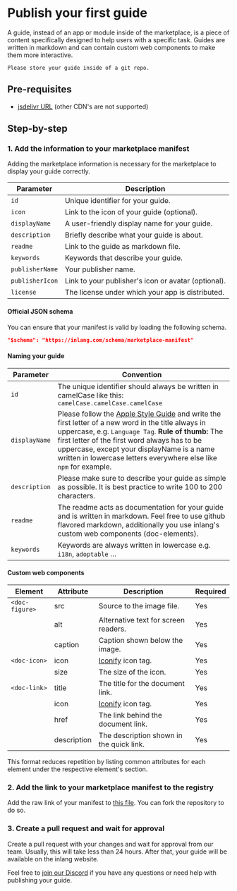 # Publish your first guide

A guide, instead of an app or module inside of the marketplace, is a piece of content specifically designed to help users with a specific task. Guides are written in markdown and can contain custom web components to make them more interactive.

`Please store your guide inside of a git repo.`

## Pre-requisites

- [jsdelivr URL](https://www.jsdelivr.com/github) (other CDN's are not supported)

## Step-by-step

### 1. Add the information to your marketplace manifest
Adding the marketplace information is necessary for the marketplace to display your guide correctly.

| **Parameter**        | **Description**                                               |
|----------------------|---------------------------------------------------------------|
| `id`                 | Unique identifier for your guide.                         |
| `icon`        | Link to the icon of your guide (optional).              |
| `displayName`        | A user-friendly display name for your guide.              |
| `description`        | Briefly describe what your guide is about.              |
| `readme`             | Link to the guide as markdown file.          |
| `keywords`           | Keywords that describe your guide.                        |
| `publisherName`      | Your publisher name.                                          |
| `publisherIcon`      | Link to your publisher's icon or avatar (optional).           |
| `license`            | The license under which your app is distributed.       |

#### Official JSON schema

You can ensure that your manifest is valid by loading the following schema. 

``` json
"$schema": "https://inlang.com/schema/marketplace-manifest"
```

#### Naming your guide
| **Parameter**        | **Convention**                                               |
|----------------------|---------------------------------------------------------------|
| `id`                 | The unique identifier should always be written in camelCase like this: `camelCase.camelCase.camelCase`                         |
| `displayName`                 | Please follow the [Apple Style Guide](https://support.apple.com/de-de/guide/applestyleguide/apsgb744e4a3/web) and write the first letter of a new word in the title always in uppercase, e.g. `Language Tag`. **Rule of thumb:** The first letter of the first word always has to be uppercase, except your displayName is a name written in lowercase letters everywhere else like `npm` for example.                       |
| `description`                 | Please make sure to describe your guide as simple as possible. It is best practice to write 100 to 200 characters.                         |
`readme`                 | The readme acts as documentation for your guide and is written in markdown. Feel free to use github flavored markdown, additionally you use inlang's custom web components (doc-elements).                      |
`keywords`                 | Keywords are always written in lowercase e.g. `i18n`, `adoptable` …                          |

#### Custom web components

| Element        | Attribute   | Description                                                | Required |
|----------------|-------------|------------------------------------------------------------|----------|
| `<doc-figure>` | src         | Source to the image file.                                  | Yes      |
|                | alt         | Alternative text for screen readers.                       | Yes      |
|                | caption     | Caption shown below the image.                             | Yes      |
| `<doc-icon>`   | icon        | [Iconify](https://icon-sets.iconify.design/) icon tag.     | Yes      |
|                | size        | The size of the icon.                                      | Yes      |
| `<doc-link>`   | title       | The title for the document link.                           | Yes      |
|                | icon        | [Iconify](https://icon-sets.iconify.design/) icon tag.     | Yes      |
|                | href        | The link behind the document link.                         | Yes      |
|                | description | The description shown in the quick link.                   | Yes      |

This format reduces repetition by listing common attributes for each element under the respective element's section.

### 2. Add the link to your marketplace manifest to the registry

Add the raw link of your manifest to [this file](https://github.com/inlang/monorepo/blob/main/inlang/source-code/marketplace-registry/registry.json). You can fork the repository to do so.

### 3. Create a pull request and wait for approval

Create a pull request with your changes and wait for approval from our team. Usually, this will take less than 24 hours. After that, your guide will be available on the inlang website.

Feel free to [join our Discord](https://discord.gg/gdMPPWy57R) if you have any questions or need help with publishing your guide.
